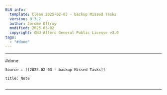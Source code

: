 ```yaml
---
ELN info:
  template: Clean 2025-02-03 - backup Missed Tasks
  version: 0.3.2
  author: Jerome Offroy
  modified: 2025-03-02
  copyright: GNU Affero General Public License v3.0
tags:
  - "#done"
---
```


---
#done 
 
````ad-tip
Source : [[2025-02-03 - backup Missed Tasks]]

````

````ad-note
title: Note
 

````

---

